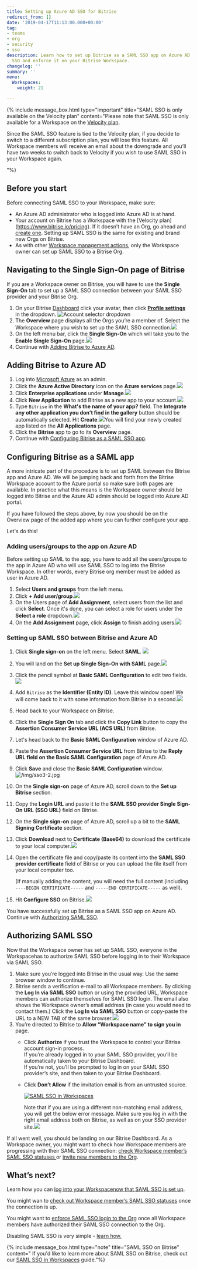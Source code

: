 ```yaml
---
title: Setting up Azure AD SSO for Bitrise
redirect_from: []
date: '2019-04-17T11:13:00.000+00:00'
tag:
- teams
- org
- security
- sso
description: Learn how to set up Bitrise as a SAML SSO app on Azure AD, enable SAML
  SSO and enforce it on your Bitrise Workspace.
changelog: ''
summary: ''
menu:
  Workspaces:
    weight: 21

---
```

{% include message_box.html type="important" title="SAML SSO is only available on the Velocity plan" content="Please note that SAML SSO is only available for a Workspace on the [Velocity plan](https://www.bitrise.io/pricing).

Since the SAML SSO feature is tied to the Velocity plan, if you decide to switch to a different subscription plan, you will lose this feature. All Workspace members will receive an email about the downgrade and you’ll have two weeks to switch back to Velocity if you wish to use SAML SSO in your Workspace again.

"%}

## Before you start

Before connecting SAML SSO to your Workspace, make sure:

* An Azure AD administrator who is logged into Azure AD is at hand.
* Your account on Bitrise has a Workspace with the [Velocity plan] (https://www.bitrise.io/pricing). If it doesn’t have an Org, go ahead and [create one](/team-management/organizations/creating-org/). Setting up SAML SSO is the same for existing and brand new Orgs on Bitrise.
* As with other [Workspace management actions](/team-management/organizations/members-organizations/), only the Workspace owner can set up SAML SSO to a Bitrise Org.

## Navigating to the Single Sign-On page of Bitrise

If you are a Workspace owner on Bitrise, you will have to use the **Single Sign-On** tab to set up a SAML SSO connection between your SAML SSO provider and your Bitrise Org.

1. On your Bitrise [Dashboard](https://app.bitrise.io/dashboard/builds) click your avatar, then click [**Profile settings**](https://app.bitrise.io/me/profile#/overview) in the dropdown. ![Account selector dropdown](/img/account-settings-dropdown.png)
2. The **Overview** page displays all the Orgs you’re a member of. Select the Workspace where you wish to set up the SAML SSO connection.![](/img/overview-tab.jpg)
3. On the left menu bar, click the **Single Sign-On** which will take you to the **Enable Single Sign-On** page.![](/img/enablesinglesignon.jpg)
4. Continue with [Adding Bitrise to Azure AD](/team-management/organizations/setting-up-azure-ad-sso-for-bitrise/#adding-bitrise-to-azure-ad).

## Adding Bitrise to Azure AD

1. Log into [Microsoft Azure](https://azure.microsoft.com/en-us/) as an admin.
2. Click the **Azure Active Directory** icon on the **Azure services** page.![](/img/azureactivedirstep2-1.jpg)
3. Click **Enterprise applications** under **Manage**.![](/img/enterpriseapps-1.jpg)
4. Click **New Application** to add Bitrise as a new app to your account.![](/img/newapplication-jpg.jpg)
5. Type `Bitrise` in the **What's the name of your app?** field. The **Integrate any other application you don’t find in the gallery** button should be automatically selected. Hit **Create**.![](/img/createyourownapp-1.jpg)You will find your newly created app listed on the **All Applications** page.
6. Click the **Bitrise** app to go to its **Overview** page.
7. Continue with [Configuring Bitrise as a SAML SSO app](/team-management/organizations/setting-up-azure-ad-sso-for-bitrise/#configuring-bitrise-as-a-saml-app).

## Configuring Bitrise as a SAML app

A more intricate part of the procedure is to set up SAML between the Bitrise app and Azure AD. We will be jumping back and forth from the Bitrise Workspace account to the Azure portal so make sure both pages are available. In practice what this means is the Workspace owner should be logged into Bitrise and the Azure AD admin should be logged into Azure AD portal.

If you have followed the steps above, by now you should be on the Overview page of the added app where you can further configure your app.

Let's do this!

### Adding users/groups to the app on Azure AD

Before setting up SAML to the app, you have to add all the users/groups to the app in Azure AD who will use SAML SSO to log into the Bitrise Workspace. In other words, every Bitrise org member must be added as user in Azure AD.

1. Select **Users and groups** from the left menu.
2. Click **+ Add user/group**.![](/img/azureuser1-1.jpg)
3. On the Users page of **Add Assignment**, select users from the list and click **Select**. Once it's done, you can select a role for users under the **Select a role** dropdown.![](/img/azureuser2-1.jpg)
4. On the **Add Assignment** page, click **Assign** to finish adding users.![](/img/azureuser3b-1.jpg)

### Setting up SAML SSO between Bitrise and Azure AD

 1. Click **Single sign-on** on the left menu. Select **SAML**. ![](/img/singlesignonazuread.png)
 2. You will land on the **Set up Single Sign-On with SAML** page.![](/img/sso2-1.jpg)
 3. Click the pencil symbol at **Basic SAML Configuration** to edit two fields.![](/img/sso2a-1.jpg)
 4. Add `Bitrise` as the **Identifier (Entity ID)**. Leave this window open! We will come back to it with some information from Bitrise in a second.![](/img/sso3-2.jpg)
 5. Head back to your Workspace on Bitrise.
 6. Click the **Single Sign On** tab and click the **Copy Link** button to copy the **Assertion Consumer Service URL (ACS URL)** from Bitrise.
 7. Let's head back to the **Basic SAML Configuration** window of Azure AD.
 8. Paste the **Assertion Consumer Service URL** from Bitrise to the **Reply URL field on the Basic SAML Configuration** page of Azure AD.
 9. Click **Save** and close the **Basic SAML Configuration** window.![/img/sso3-2.jpg](https://app.forestry.io/sites/mpxzvqn7ysfysw/body-media//img/sso3-2.jpg)
10. On the **Single sign-on** page of Azure AD, scroll down to the **Set up Bitrise** section.
11. Copy the **Login URL** and paste it to the **SAML SSO provider Single Sign-On URL** **(SSO URL)** field on Bitrise.
12. On the **Single sign-on** page of Azure AD, scroll up a bit to the **SAML Signing Certificate** section.
13. Click **Download** next to **Certificate (Base64)** to download the certificate to your local computer.![](/img/singlesignonsummary.jpg)
14. Open the certificate file and copy/paste its content into the **SAML SSO provider certificate** field of Bitrise or you can upload the file itself from your local computer too.

    (If manually adding the content, you will need the full content (including `----BEGIN CERTIFICATE-----` and `-----END CERTIFICATE-----` as well).
15. Hit **Configure SSO** on Bitrise.![](/img/enablesinglesignon.jpg)

You have successfully set up Bitrise as a SAML SSO app on Azure AD. Continue with [Authorizing SAML SSO](/team-management/organizations/setting-up-azure-ad-sso-for-bitrise/#authorizing-saml-sso).

## Authorizing SAML SSO

Now that the Workspace owner has set up SAML SSO, everyone in the Workspacehas to authorize SAML SSO before logging in to their Workspace via SAML SSO.

1. Make sure you’re logged into Bitrise in the usual way. Use the same browser window to continue.
2. Bitrise sends a verification e-mail to all Workspace members. By clicking the **Log In via SAML SSO** button or using the provided URL, Workspace members can authorize themselves for SAML SSO login. The email also shows the Workspace owner’s email address (in case you would need to contact them.) Click the **Log In via SAML SSO** button or copy-paste the URL to a NEW TAB of the same browser.[![](https://devcenter.bitrise.io/img/email-samlssso.jpg)](https://devcenter.bitrise.io/img/email-samlssso.jpg)
3. You’re directed to Bitrise to **Allow “Workspace name” to sign you in** page.
   * Click **Authorize** if you trust the Workspace to control your Bitrise account sign-in process.  
     If you’re already logged in to your SAML SSO provider, you’ll be automatically taken to your Bitrise Dashboard.  
     If you’re not, you’ll be prompted to log in on your SAML SSO provider’s site, and then taken to your Bitrise Dashboard.
   * Click **Don’t Allow** if the invitation email is from an untrusted source.

     [![SAML SSO in Workspaces](https://devcenter.bitrise.io/img/enable-saml.jpg)](https://devcenter.bitrise.io/img/enable-saml.jpg)

     Note that if you are using a different non-matching email address, you will get the below error message. Make sure you log in with the right email address both on Bitrise, as well as on your SSO provider site.[![](https://devcenter.bitrise.io/img/noconnectedsamlsso.png)](https://devcenter.bitrise.io/img/noconnectedsamlsso.png)

If all went well, you should be landing on our Bitrise Dashboard. As a Workspace owner, you might want to check how Workspace members are progressing with their SAML SSO connection: [check Workspace member’s SAML SSO statuses ](https://devcenter.bitrise.io/team-management/organizations/saml-sso-in-organizations/#checking-saml-sso-statuses-on-bitrise)or [invite new members to the Org](https://devcenter.bitrise.io/team-management/organizations/saml-sso-in-organizations/#inviting-new-workspace-members-with-saml-sso).

## What’s next?

Learn how you can [log into your Workspacenow that SAML SSO is set up](/team-management/organizations/saml-sso-in-organizations/#logging-in-via-saml-sso-with-a-bitrise-account).

You might wan to [check out Workspace member’s SAML SSO statuses](/team-management/organizations/saml-sso-in-organizations/#checking-saml-sso-statuses-on-bitrise) once the connection is up.

You might want to [enforce SAML SSO login to the Org](/team-management/organizations/saml-sso-in-organizations/#enforcing-saml-sso-on-a-workspace) once all Workspace members have authorized their SAML SSO connection to the Org.

Disabling SAML SSO is very simple - [learn how.](/team-management/organizations/saml-sso-in-organizations/#disabling-a-workspaces-saml-sso)

{% include message_box.html type="note" title="SAML SSO on Bitrise" content=" If you'd like to learn more about SAML SSO on Bitrise, check out our [SAML SSO in Workspaces](/team-management/organizations/saml-sso-in-organizations/) guide."%}